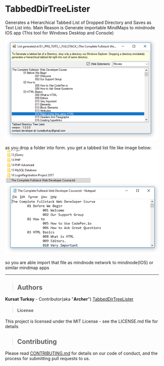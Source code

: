 # TabbedDirTreeLister
Generates a Hierarchical Tabbed List of Dropped Directory and Saves as Text List into. Main Reason is Generate importable MindMaps to mindnode IOS app (This tool for Windows Desktop and Console)

![Preview](./img1.PNG)


as you drop a folder into form. you get a tabbed list file like image below:
![](./img2.PNG)

so you are able import that file as mindnode network to mindnode(IOS) or similar mindmap apps

---
>## Authors
  **Kursat Turkay** - Contributor(aka "**Archer**") [TabbedDirTreeLister](https://github.com/kursatturkay/TabbedDirTreeLister)


>#### License
This project is licensed under the MIT License - see the LICENSE.md file for details

>
>## Contributing

Please read [CONTRIBUTING.md](https://github.com/kursatturkay/TabbedDirTreeLister/blob/master/CONTRIBUTING.md) for details on our code of conduct, and the process for submitting pull requests to us.